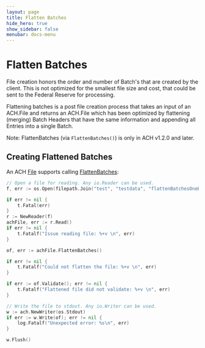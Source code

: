 ```yaml
---
layout: page
title: Flatten Batches
hide_hero: true
show_sidebar: false
menubar: docs-menu
---
```


# Flatten Batches

File creation honors the order and number of Batch's that are created by the client. This is not optimized for the smallest file size and cost, that could be sent to the Federal Reserve for processing.

Flattening batches is a post file creation process that takes an input of an ACH.File and returns an ACH.File which has been optimized by flattening (merging) Batch Headers that have the same information and appending all Entries into a single Batch.

Note: FlattenBatches (via `FlattenBatches()`) is only in ACH v1.2.0 and later.

## Creating Flattened Batches

An ACH [File](https://godoc.org/github.com/moov-io/ach#File) supports calling [FlattenBatches](https://godoc.org/github.com/moov-io/ach#File.FlattenBatches):

```go
// Open a file for reading. Any io.Reader can be used.
f, err := os.Open(filepath.Join("test", "testdata", "flattenBatchesOneBatchHeader.ach"))

if err != nil {
	t.Fatal(err)
}
r := NewReader(f)
achFile, err := r.Read()
if err != nil {
	t.Fatalf("Issue reading file: %+v \n", err)
}

of, err := achFile.FlattenBatches()

if err != nil {
	t.Fatalf("Could not flatten the file: %+v \n", err)
}

if err := of.Validate(); err != nil {
	t.Fatalf("Flattened file did not validate: %+v \n", err)
}

// Write the file to stdout. Any io.Writer can be used.
w := ach.NewWriter(os.Stdout)
if err := w.Write(of); err != nil {
	log.Fatalf("Unexpected error: %s\n", err)
}

w.Flush()
```
